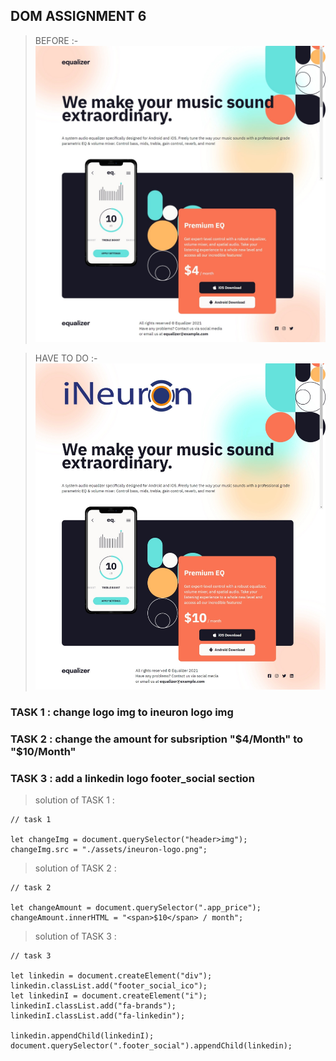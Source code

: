 ## DOM ASSIGNMENT 6
>BEFORE :-
![before](./Output/before.jpeg)

>HAVE TO DO :-
![after](./Output/output.jpeg)

### TASK 1 : change logo img to ineuron logo img

### TASK 2 :  change the amount for subsription "$4/Month" to "$10/Month"

### TASK 3 : add a linkedin logo footer_social section 

> solution of TASK 1 :

```
// task 1

let changeImg = document.querySelector("header>img");
changeImg.src = "./assets/ineuron-logo.png";
```

> solution of TASK 2 :

```
// task 2

let changeAmount = document.querySelector(".app_price");
changeAmount.innerHTML = "<span>$10</span> / month";
```

> solution of TASK 3 :

```
// task 3 

let linkedin = document.createElement("div");
linkedin.classList.add("footer_social_ico");
let linkedinI = document.createElement("i");
linkedinI.classList.add("fa-brands");
linkedinI.classList.add("fa-linkedin");

linkedin.appendChild(linkedinI);
document.querySelector(".footer_social").appendChild(linkedin);
```